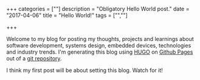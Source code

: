 +++
categories = [""]
description = "Obligatory Hello World post."
date = "2017-04-06"
title = "Hello World!"
tags = ["",""]

+++

Welcome to my blog for posting my thoughts, projects and learnings about software development, systems design, embedded devices, technologies and industry trends. I'm generating this blog using [HUGO](http://gohugo.io) on [Github Pages](https://pages.github.io) out of a [git repository](https://github.com/cthree/cthree-blog).

I think my first post will be about setting this blog. Watch for it!
